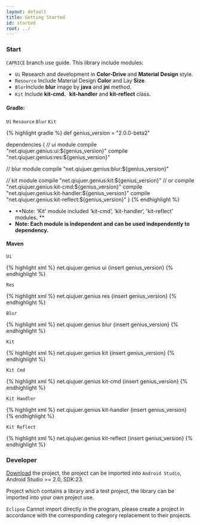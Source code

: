 ```yaml
---
layout: default
title: Getting Started
id: started
root: ../
---
```


### Start

`CAPRICE` branch use guide. This library include modules: 

* `Ui` Research and development in **Color-Drive** and **Material Design** style.
* `Resource` Include Material Design **Color** and Lay **Size**.
* `Blur`Include **blur** image by **java** and **jni** method.
* `Kit` Include **kit-cmd**、**kit-handler** and **kit-reflect** class.


#### Gradle: 

`Ui` `Resource` `Blur` `Kit`

{% highlight gradle %}
def genius_version = "2.0.0-beta2"

dependencies {
  // ui module
  compile "net.qiujuer.genius:ui:${genius_version}"
  compile "net.qiujuer.genius:res:${genius_version}"

  // blur module
  compile "net.qiujuer.genius:blur:${genius_version}"

  // kit module
  compile "net.qiujuer.genius:kit:${genius_version}"
  // or
  compile "net.qiujuer.genius:kit-cmd:${genius_version}"
  compile "net.qiujuer.genius:kit-handler:${genius_version}"
  compile "net.qiujuer.genius:kit-reflect:${genius_version}"
}
{% endhighlight %}


* **Note: 'Kit' module included ‘kit-cmd’, ‘kit-handler‘, 'kit-reflect’ modules. **
* **Note: Each module is independent and can be used independently to dependency.**


#### Maven

`Ui`

{% highlight xml %}
<dependency>
    <groupId>net.qiujuer.genius</groupId>
    <artifactId>ui</artifactId>
    <version>{insert genius_version}</version>
</dependency>
{% endhighlight %}


`Res`

{% highlight xml %}
<dependency>
    <groupId>net.qiujuer.genius</groupId>
    <artifactId>res</artifactId>
    <version>{insert genius_version}</version>
</dependency>
{% endhighlight %}


`Blur`

{% highlight xml %}
<dependency>
    <groupId>net.qiujuer.genius</groupId>
    <artifactId>blur</artifactId>
    <version>{insert genius_version}</version>
</dependency>
{% endhighlight %}


`Kit`

{% highlight xml %}
<dependency>
    <groupId>net.qiujuer.genius</groupId>
    <artifactId>kit</artifactId>
    <version>{insert genius_version}</version>
</dependency>
{% endhighlight %}


`Kit Cmd`

{% highlight xml %}
<dependency>
    <groupId>net.qiujuer.genius</groupId>
    <artifactId>kit-cmd</artifactId>
    <version>{insert genius_version}</version>
</dependency>
{% endhighlight %}


`Kit Handler`

{% highlight xml %}
<dependency>
    <groupId>net.qiujuer.genius</groupId>
    <artifactId>kit-handler</artifactId>
    <version>{insert genius_version}</version>
</dependency>
{% endhighlight %}


`Kit Reflect`

{% highlight xml %}
<dependency>
    <groupId>net.qiujuer.genius</groupId>
    <artifactId>kit-reflect</artifactId>
    <version>{insert genius_version}</version>
</dependency>
{% endhighlight %}



### Developer

[Download](https://github.com/qiujuer/Genius-Android/archive/master.zip) the project, the project can be imported into `Android Studio`, Android Studio >= 2.0, SDK:23.

Project which contains a library and a test project, the library can be imported into your own project use.

`Eclipse` Cannot import directly in the program, please create a project in accordance with the corresponding category replacement to their projects.